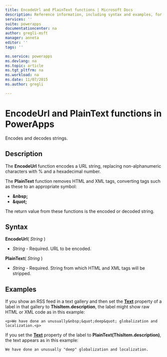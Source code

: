 ```yaml
---
title: EncodeUrl and PlainText functions | Microsoft Docs
description: Reference information, including syntax and examples, for the EncodeUrl and PlainText functions in PowerApps
services: ''
suite: powerapps
documentationcenter: na
author: gregli-msft
manager: anneta
editor: ''
tags: ''

ms.service: powerapps
ms.devlang: na
ms.topic: article
ms.tgt_pltfrm: na
ms.workload: na
ms.date: 11/07/2015
ms.author: gregli

---
```

# EncodeUrl and PlainText functions in PowerApps
Encodes and decodes strings.

## Description
The **EncodeUrl** function encodes a URL string, replacing non-alphanumeric characters with % and a hexadecimal number.  

The **PlainText** function removes HTML and XML tags, converting tags such as these to an appropriate symbol:

* **&amp;nbsp;**
* **&amp;quot;**

The return value from these functions is the encoded or decoded string.   

## Syntax
**EncodeUrl**( *String* )

* *String* - Required.  URL to be encoded.

**PlainText**( *String* )

* *String* - Required. String from which HTML and XML tags will be stripped.

## Examples
If you show an RSS feed in a text gallery and then set the **[Text](../controls/properties-core.md)** property of a label in that gallery to **ThisItem.description**, the label might show raw HTML or XML code as in this example:

    <p>We have done an unusually&nbsp;&quot;deep&quot; globalization and localization.<p>

If you set the **[Text](../controls/properties-core.md)** property of the label to **PlainText(ThisItem.description)**, the text appears as in this example:

    We have done an unusually "deep" globalization and localization.
